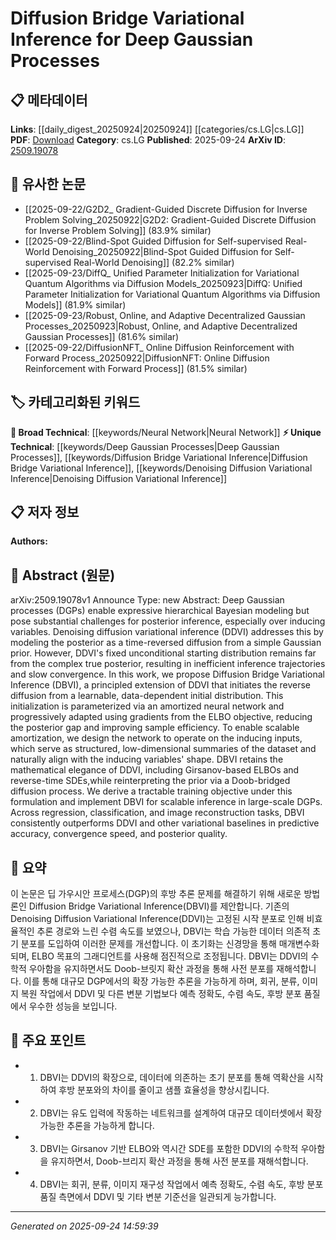<!-- KEYWORD_LINKING_METADATA:
{
  "processed_timestamp": "2025-09-24T14:59:39.741740",
  "vocabulary_version": "1.0",
  "selected_keywords": [
    "Deep Gaussian Processes",
    "Diffusion Bridge Variational Inference",
    "Denoising Diffusion Variational Inference",
    "Neural Network"
  ],
  "rejected_keywords": [],
  "similarity_scores": {
    "Deep Gaussian Processes": 0.78,
    "Diffusion Bridge Variational Inference": 0.82,
    "Denoising Diffusion Variational Inference": 0.77,
    "Neural Network": 0.65
  },
  "extraction_method": "AI_prompt_based",
  "budget_applied": true,
  "candidates_json": {
    "candidates": [
      {
        "surface": "Deep Gaussian Processes",
        "canonical": "Deep Gaussian Processes",
        "aliases": [
          "DGPs"
        ],
        "category": "unique_technical",
        "rationale": "Deep Gaussian Processes are central to the paper's methodology and provide a unique hierarchical Bayesian modeling approach.",
        "novelty_score": 0.75,
        "connectivity_score": 0.65,
        "specificity_score": 0.85,
        "link_intent_score": 0.78
      },
      {
        "surface": "Diffusion Bridge Variational Inference",
        "canonical": "Diffusion Bridge Variational Inference",
        "aliases": [
          "DBVI"
        ],
        "category": "unique_technical",
        "rationale": "DBVI is the novel method proposed in the paper, offering a significant improvement over existing techniques.",
        "novelty_score": 0.85,
        "connectivity_score": 0.7,
        "specificity_score": 0.9,
        "link_intent_score": 0.82
      },
      {
        "surface": "Denoising Diffusion Variational Inference",
        "canonical": "Denoising Diffusion Variational Inference",
        "aliases": [
          "DDVI"
        ],
        "category": "unique_technical",
        "rationale": "DDVI is a foundational method that DBVI extends, making it crucial for understanding the paper's contributions.",
        "novelty_score": 0.7,
        "connectivity_score": 0.68,
        "specificity_score": 0.8,
        "link_intent_score": 0.77
      },
      {
        "surface": "Neural Network",
        "canonical": "Neural Network",
        "aliases": [],
        "category": "broad_technical",
        "rationale": "Neural Networks are used for parameterizing the initial distribution, linking to broader machine learning concepts.",
        "novelty_score": 0.4,
        "connectivity_score": 0.85,
        "specificity_score": 0.6,
        "link_intent_score": 0.65
      }
    ],
    "ban_list_suggestions": [
      "posterior inference",
      "inducing variables",
      "ELBO objective"
    ]
  },
  "decisions": [
    {
      "candidate_surface": "Deep Gaussian Processes",
      "resolved_canonical": "Deep Gaussian Processes",
      "decision": "linked",
      "scores": {
        "novelty": 0.75,
        "connectivity": 0.65,
        "specificity": 0.85,
        "link_intent": 0.78
      }
    },
    {
      "candidate_surface": "Diffusion Bridge Variational Inference",
      "resolved_canonical": "Diffusion Bridge Variational Inference",
      "decision": "linked",
      "scores": {
        "novelty": 0.85,
        "connectivity": 0.7,
        "specificity": 0.9,
        "link_intent": 0.82
      }
    },
    {
      "candidate_surface": "Denoising Diffusion Variational Inference",
      "resolved_canonical": "Denoising Diffusion Variational Inference",
      "decision": "linked",
      "scores": {
        "novelty": 0.7,
        "connectivity": 0.68,
        "specificity": 0.8,
        "link_intent": 0.77
      }
    },
    {
      "candidate_surface": "Neural Network",
      "resolved_canonical": "Neural Network",
      "decision": "linked",
      "scores": {
        "novelty": 0.4,
        "connectivity": 0.85,
        "specificity": 0.6,
        "link_intent": 0.65
      }
    }
  ]
}
-->

# Diffusion Bridge Variational Inference for Deep Gaussian Processes

## 📋 메타데이터

**Links**: [[daily_digest_20250924|20250924]] [[categories/cs.LG|cs.LG]]
**PDF**: [Download](https://arxiv.org/pdf/2509.19078.pdf)
**Category**: cs.LG
**Published**: 2025-09-24
**ArXiv ID**: [2509.19078](https://arxiv.org/abs/2509.19078)

## 🔗 유사한 논문
- [[2025-09-22/G2D2_ Gradient-Guided Discrete Diffusion for Inverse Problem Solving_20250922|G2D2: Gradient-Guided Discrete Diffusion for Inverse Problem Solving]] (83.9% similar)
- [[2025-09-22/Blind-Spot Guided Diffusion for Self-supervised Real-World Denoising_20250922|Blind-Spot Guided Diffusion for Self-supervised Real-World Denoising]] (82.2% similar)
- [[2025-09-23/DiffQ_ Unified Parameter Initialization for Variational Quantum Algorithms via Diffusion Models_20250923|DiffQ: Unified Parameter Initialization for Variational Quantum Algorithms via Diffusion Models]] (81.9% similar)
- [[2025-09-23/Robust, Online, and Adaptive Decentralized Gaussian Processes_20250923|Robust, Online, and Adaptive Decentralized Gaussian Processes]] (81.6% similar)
- [[2025-09-22/DiffusionNFT_ Online Diffusion Reinforcement with Forward Process_20250922|DiffusionNFT: Online Diffusion Reinforcement with Forward Process]] (81.5% similar)

## 🏷️ 카테고리화된 키워드
**🧠 Broad Technical**: [[keywords/Neural Network|Neural Network]]
**⚡ Unique Technical**: [[keywords/Deep Gaussian Processes|Deep Gaussian Processes]], [[keywords/Diffusion Bridge Variational Inference|Diffusion Bridge Variational Inference]], [[keywords/Denoising Diffusion Variational Inference|Denoising Diffusion Variational Inference]]

## 📋 저자 정보

**Authors:** 

## 📄 Abstract (원문)

arXiv:2509.19078v1 Announce Type: new 
Abstract: Deep Gaussian processes (DGPs) enable expressive hierarchical Bayesian modeling but pose substantial challenges for posterior inference, especially over inducing variables. Denoising diffusion variational inference (DDVI) addresses this by modeling the posterior as a time-reversed diffusion from a simple Gaussian prior. However, DDVI's fixed unconditional starting distribution remains far from the complex true posterior, resulting in inefficient inference trajectories and slow convergence. In this work, we propose Diffusion Bridge Variational Inference (DBVI), a principled extension of DDVI that initiates the reverse diffusion from a learnable, data-dependent initial distribution. This initialization is parameterized via an amortized neural network and progressively adapted using gradients from the ELBO objective, reducing the posterior gap and improving sample efficiency. To enable scalable amortization, we design the network to operate on the inducing inputs, which serve as structured, low-dimensional summaries of the dataset and naturally align with the inducing variables' shape. DBVI retains the mathematical elegance of DDVI, including Girsanov-based ELBOs and reverse-time SDEs,while reinterpreting the prior via a Doob-bridged diffusion process. We derive a tractable training objective under this formulation and implement DBVI for scalable inference in large-scale DGPs. Across regression, classification, and image reconstruction tasks, DBVI consistently outperforms DDVI and other variational baselines in predictive accuracy, convergence speed, and posterior quality.

## 📝 요약

이 논문은 딥 가우시안 프로세스(DGP)의 후방 추론 문제를 해결하기 위해 새로운 방법론인 Diffusion Bridge Variational Inference(DBVI)를 제안합니다. 기존의 Denoising Diffusion Variational Inference(DDVI)는 고정된 시작 분포로 인해 비효율적인 추론 경로와 느린 수렴 속도를 보였으나, DBVI는 학습 가능한 데이터 의존적 초기 분포를 도입하여 이러한 문제를 개선합니다. 이 초기화는 신경망을 통해 매개변수화되며, ELBO 목표의 그래디언트를 사용해 점진적으로 조정됩니다. DBVI는 DDVI의 수학적 우아함을 유지하면서도 Doob-브릿지 확산 과정을 통해 사전 분포를 재해석합니다. 이를 통해 대규모 DGP에서의 확장 가능한 추론을 가능하게 하며, 회귀, 분류, 이미지 복원 작업에서 DDVI 및 다른 변분 기법보다 예측 정확도, 수렴 속도, 후방 분포 품질에서 우수한 성능을 보입니다.

## 🎯 주요 포인트

- 1. DBVI는 DDVI의 확장으로, 데이터에 의존하는 초기 분포를 통해 역확산을 시작하여 후방 분포와의 차이를 줄이고 샘플 효율성을 향상시킵니다.
- 2. DBVI는 유도 입력에 작동하는 네트워크를 설계하여 대규모 데이터셋에서 확장 가능한 추론을 가능하게 합니다.
- 3. DBVI는 Girsanov 기반 ELBO와 역시간 SDE를 포함한 DDVI의 수학적 우아함을 유지하면서, Doob-브리지 확산 과정을 통해 사전 분포를 재해석합니다.
- 4. DBVI는 회귀, 분류, 이미지 재구성 작업에서 예측 정확도, 수렴 속도, 후방 분포 품질 측면에서 DDVI 및 기타 변분 기준선을 일관되게 능가합니다.


---

*Generated on 2025-09-24 14:59:39*
